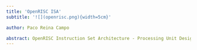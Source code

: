 ```yaml
---
title: 'OpenRISC ISA'
subtitle: '![](openrisc.png){width=5cm}'

author: Paco Reina Campo

abstract: OpenRISC Instruction Set Architecture - Processing Unit Design and Verification
---
```


